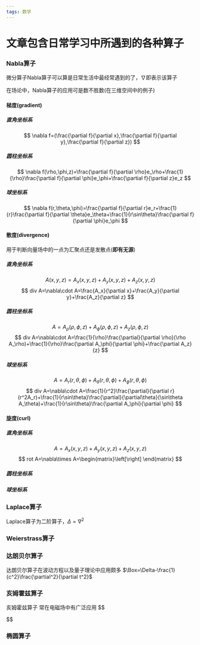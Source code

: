 ```yaml
---
tags: 数学
---
```


# 文章包含日常学习中所遇到的各种算子

### Nabla算子
微分算子Nabla算子可以算是日常生活中最经常遇到的了，$\nabla$即表示该算子

在场论中，Nabla算子的应用可是数不胜数(在三维空间中的例子)

#### 梯度(gradient)

<!--more-->

##### 直角坐标系
$$
\nabla f=(\frac{\partial f}{\partial x},\frac{\partial f}{\partial y},\frac{\partial f}{\partial z})
$$
##### 圆柱坐标系
$$
\nabla f(\rho,\phi,z)=\frac{\partial f}{\partial \rho}e_\rho+\frac{1}{\rho}\frac{\partial f}{\partial \phi}e_\phi+\frac{\partial f}{\partial z}e_z
$$
##### 球坐标系
$$
\nabla f(r,\theta,\phi)=\frac{\partial f}{\partial r}e_r+\frac{1}{r}\frac{\partial f}{\partial \theta}e_\theta+\frac{1}{r\sin\theta}\frac{\partial f}{\partial \phi}e_\phi
$$

#### 散度(divergence)
用于判断向量场中的一点为汇聚点还是发散点(**即有无源**)
##### 直角坐标系
$$
A(x,y,z)=A_x(x,y,z)+A_y(x,y,z)+A_z(x,y,z)
$$
$$
div A=\nabla\cdot A=\frac{A_x}{\partial x}+\frac{A_y}{\partial y}+\frac{A_z}{\partial z}
$$
##### 圆柱坐标系
$$
A=A_\rho(\rho,\phi,z)+A_\phi(\rho,\phi,z)+A_z(\rho,\phi,z)
$$
$$
div A=\nabla\cdot A=\frac{1}{\rho}\frac{\partial}{\partial \rho}(\rho A_\rho)+\frac{1}{\rho}\frac{\partial A_\phi}{\partial \phi}+\frac{\partial A_z}{z}
$$
##### 球坐标系
$$
A=A_r(r,\theta,\phi)+A_\theta(r,\theta,\phi)+A_\phi(r,\theta,\phi)
$$
$$
div A=\nabla\cdot A=\frac{1}{r^2}\frac{\partial}{\partial r}(r^2A_r)+\frac{1}{r\sin\theta}\frac{\partial}{\partial\theta}(\sin\theta A_\theta)+\frac{1}{r\sin\theta}\frac{\partial A_\phi}{\partial \phi}
$$

#### 旋度(curl)

##### 直角坐标系

$$
A=A_x(x,y,z)+A_y(x,y,z)+A_z(x,y,z)
$$
$$
rot A=\nabla\times A=\begin{matrix}\left[\right]
\end{matrix}
$$
##### 圆柱坐标系
##### 球坐标系

### Laplace算子
Laplace算子为二阶算子，$\Delta=\nabla^2$

### Weierstrass算子

### 达朗贝尔算子
达朗贝尔算子在波动方程以及量子理论中应用颇多
$\Box=\Delta-\frac{1}{c^2}\frac{\partial^2}{\partial t^2}$

### 亥姆霍兹算子
亥姆霍兹算子
常在电磁场中有广泛应用
$$

$$

### 椭圆算子